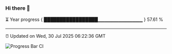 ### Hi there 👋

⏳ Year progress { █████████████████▁▁▁▁▁▁▁▁▁▁▁▁▁ } 57.61 %

---

⏰ Updated on Wed, 30 Jul 2025 06:22:36 GMT

![Progress Bar CI](https://github.com/code-lakshay/GitHub-Actions-Demo/workflows/Progress%20Bar%20CI/badge.svg)
